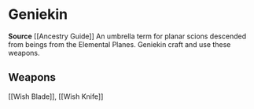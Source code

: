﻿---
id: '340'
name: Geniekin
rarity: Common
source: '[[DATABASE/source/Ancestry Guide|Ancestry Guide]]'
trait:
- Geniekin
type: Trait

---
# Geniekin

**Source** [[Ancestry Guide]] 
An umbrella term for planar scions descended from beings from the Elemental Planes. Geniekin craft and use these weapons.

## Weapons

[[Wish Blade]], [[Wish Knife]]